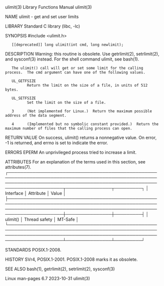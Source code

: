 ulimit(3)                                                                                 Library Functions Manual                                                                                ulimit(3)

NAME
       ulimit - get and set user limits

LIBRARY
       Standard C library (libc, -lc)

SYNOPSIS
       #include <ulimit.h>

       [[deprecated]] long ulimit(int cmd, long newlimit);

DESCRIPTION
       Warning: this routine is obsolete.  Use getrlimit(2), setrlimit(2), and sysconf(3) instead.  For the shell command ulimit, see bash(1).

       The ulimit() call will get or set some limit for the calling process.  The cmd argument can have one of the following values.

       UL_GETFSIZE
              Return the limit on the size of a file, in units of 512 bytes.

       UL_SETFSIZE
              Set the limit on the size of a file.

       3      (Not implemented for Linux.)  Return the maximum possible address of the data segment.

       4      (Implemented but no symbolic constant provided.)  Return the maximum number of files that the calling process can open.

RETURN VALUE
       On success, ulimit() returns a nonnegative value.  On error, -1 is returned, and errno is set to indicate the error.

ERRORS
       EPERM  An unprivileged process tried to increase a limit.

ATTRIBUTES
       For an explanation of the terms used in this section, see attributes(7).
       ┌────────────────────────────────────────────────────────────────────────────────────────────────────────────────────────────────────────────────────────────────────────┬───────────────┬─────────┐
       │ Interface                                                                                                                                                              │ Attribute     │ Value   │
       ├────────────────────────────────────────────────────────────────────────────────────────────────────────────────────────────────────────────────────────────────────────┼───────────────┼─────────┤
       │ ulimit()                                                                                                                                                               │ Thread safety │ MT-Safe │
       └────────────────────────────────────────────────────────────────────────────────────────────────────────────────────────────────────────────────────────────────────────┴───────────────┴─────────┘

STANDARDS
       POSIX.1-2008.

HISTORY
       SVr4, POSIX.1-2001.  POSIX.1-2008 marks it as obsolete.

SEE ALSO
       bash(1), getrlimit(2), setrlimit(2), sysconf(3)

Linux man-pages 6.7                                                                              2023-10-31                                                                                       ulimit(3)
